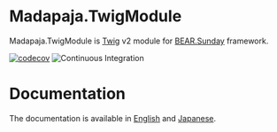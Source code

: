 # Madapaja.TwigModule

Madapaja.TwigModule is [Twig](http://twig.sensiolabs.org/) v2 module for [BEAR.Sunday](https://github.com/koriym/BEAR.Sunday) framework.

[![codecov](https://codecov.io/gh/madapaja/Madapaja.TwigModule/branch/1.x/graph/badge.svg?token=okiFvSUKZ6)](https://codecov.io/gh/madapaja/Madapaja.TwigModule)
![Continuous Integration](https://github.com/madapaja/Madapaja.TwigModule/workflows/Continuous%20Integration/badge.svg)

# Documentation

The documentation is available in [English](http://bearsunday.github.io/manuals/1.0/en/html-v2.html) and [Japanese](http://bearsunday.github.io/manuals/1.0/ja/html-v2.html).
